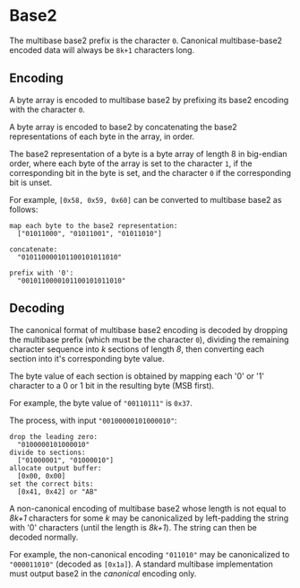 # Base2

The multibase base2 prefix is the character `0`. Canonical multibase-base2
encoded data will always be `8k+1` characters long.

## Encoding

A byte array is encoded to multibase base2 by prefixing its base2 encoding with
the character `0`.

A byte array is encoded to base2 by concatenating the base2 representations of
each byte in the array, in order.

The base2 representation of a byte is a byte array of length 8 in big-endian
order, where each byte of the array is set to the character `1`, if the
corresponding bit in the byte is set, and the character `0` if the corresponding
bit is unset.

For example, `[0x58, 0x59, 0x60]` can be converted to multibase base2 as
follows:

```
map each byte to the base2 representation:
  ["01011000", "01011001", "01011010"]

concatenate:
  "010110000101100101011010"

prefix with '0':
  "0010110000101100101011010"
```

## Decoding

The canonical format of multibase base2 encoding is decoded by dropping the
multibase prefix (which must be the character `0`), dividing the remaining
character sequence into _k_ sections of length _8_, then converting each section
into it's corresponding byte value.

The byte value of each section is obtained by mapping each '0' or '1' character
to a 0 or 1 bit in the resulting byte (MSB first).

For example, the byte value of `"00110111"` is `0x37`.

The process, with input `"00100000101000010"`:

```
drop the leading zero:
  "0100000101000010"
divide to sections:
  ["01000001", "01000010"]
allocate output buffer:
  [0x00, 0x00]
set the correct bits:
  [0x41, 0x42] or "AB"
```

A non-canonical encoding of multibase base2 whose length is not equal to _8k+1_
characters for some _k_ may be canonicalized by left-padding the string with '0'
characters (until the length is _8k+1_). The string can then be decoded normally.

For example, the non-canonical encoding `"011010"` may be canonicalized to
`"000011010"` (decoded as `[0x1a]`). A standard multibase implementation must
output base2 in the *canonical* encoding only.
